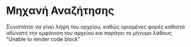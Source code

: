 # Μηχανή Αναζήτησης
Συνιστάται να γίνει λήψη του αρχείου, καθώς ορισμένες φορές καθιστά αδυνατή την εμφάνιση του αρχείου και παράγει το μήνυμα λάθους "Unable to render code block"
